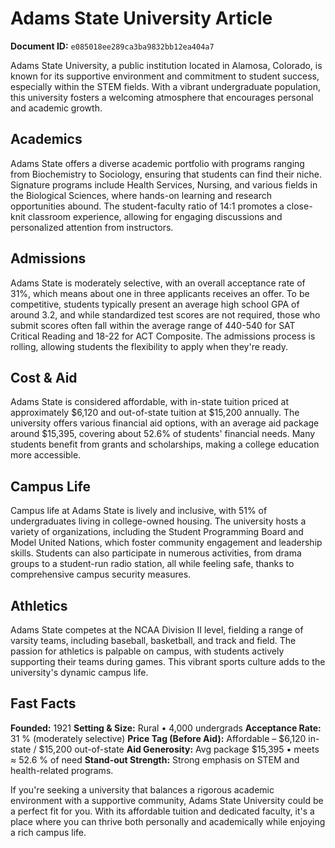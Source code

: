 # Adams State University Article

**Document ID:** `e085018ee289ca3ba9832bb12ea404a7`

Adams State University, a public institution located in Alamosa, Colorado, is known for its supportive environment and commitment to student success, especially within the STEM fields. With a vibrant undergraduate population, this university fosters a welcoming atmosphere that encourages personal and academic growth.

## Academics
Adams State offers a diverse academic portfolio with programs ranging from Biochemistry to Sociology, ensuring that students can find their niche. Signature programs include Health Services, Nursing, and various fields in the Biological Sciences, where hands-on learning and research opportunities abound. The student-faculty ratio of 14:1 promotes a close-knit classroom experience, allowing for engaging discussions and personalized attention from instructors.

## Admissions
Adams State is moderately selective, with an overall acceptance rate of 31%, which means about one in three applicants receives an offer. To be competitive, students typically present an average high school GPA of around 3.2, and while standardized test scores are not required, those who submit scores often fall within the average range of 440-540 for SAT Critical Reading and 18-22 for ACT Composite. The admissions process is rolling, allowing students the flexibility to apply when they're ready.

## Cost & Aid
Adams State is considered affordable, with in-state tuition priced at approximately $6,120 and out-of-state tuition at $15,200 annually. The university offers various financial aid options, with an average aid package around $15,395, covering about 52.6% of students' financial needs. Many students benefit from grants and scholarships, making a college education more accessible.

## Campus Life
Campus life at Adams State is lively and inclusive, with 51% of undergraduates living in college-owned housing. The university hosts a variety of organizations, including the Student Programming Board and Model United Nations, which foster community engagement and leadership skills. Students can also participate in numerous activities, from drama groups to a student-run radio station, all while feeling safe, thanks to comprehensive campus security measures.

## Athletics
Adams State competes at the NCAA Division II level, fielding a range of varsity teams, including baseball, basketball, and track and field. The passion for athletics is palpable on campus, with students actively supporting their teams during games. This vibrant sports culture adds to the university's dynamic campus life.

## Fast Facts
**Founded:** 1921
**Setting & Size:** Rural • 4,000 undergrads
**Acceptance Rate:** 31 % (moderately selective)
**Price Tag (Before Aid):** Affordable – $6,120 in-state / $15,200 out-of-state
**Aid Generosity:** Avg package $15,395 • meets ≈ 52.6 % of need
**Stand-out Strength:** Strong emphasis on STEM and health-related programs.

If you're seeking a university that balances a rigorous academic environment with a supportive community, Adams State University could be a perfect fit for you. With its affordable tuition and dedicated faculty, it's a place where you can thrive both personally and academically while enjoying a rich campus life.
